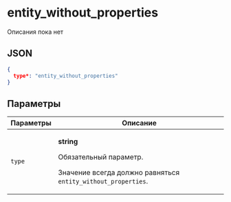 # entity_without_properties
Описания пока нет

## JSON
```json
{
  type*: "entity_without_properties"
}
```

## Параметры
| Параметры | Описание |
| --- | --- |
| `type` | <p>**string**</p><p>Обязательный параметр.</p><p>Значение всегда должно равняться `entity_without_properties`.</p> |
